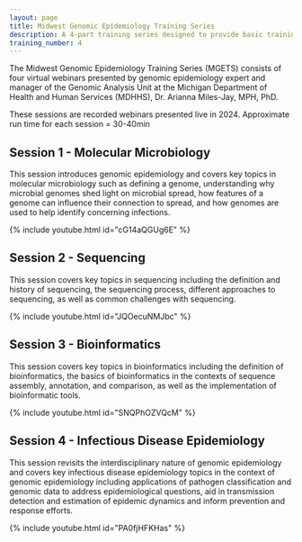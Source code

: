 ```yaml
---
layout: page
title: Midwest Genomic Epidemiology Training Series
description: A 4-part training series designed to provide basic training on the fundamental topics that underly genomic epidemiology while tying these topics to real world applications.
training_number: 4
---
```


The Midwest Genomic Epidemiology Training Series (MGETS) consists of four virtual webinars presented by genomic epidemiology expert and manager of the Genomic Analysis Unit at the Michigan Department of Health and Human Services (MDHHS), Dr. Arianna Miles-Jay, MPH, PhD.

These sessions are recorded webinars presented live in 2024. Approximate run time for each session = 30-40min

## Session 1 - Molecular Microbiology
This session introduces genomic epidemiology and covers key topics in molecular microbiology such as defining a genome, understanding why microbial genomes shed light on microbial spread, how features of a genome can influence their connection to spread, and how genomes are used to help identify concerning infections.

{% include youtube.html id="cG14aQGUg6E" %}

## Session 2 - Sequencing
This session covers key topics in sequencing including the definition and history of sequencing, the sequencing process, different approaches to sequencing, as well as common challenges with sequencing.

{% include youtube.html id="JQOecuNMJbc" %}

## Session 3 - Bioinformatics
This session covers key topics in bioinformatics including the definition of bioinformatics, the basics of bioinformatics in the contexts of sequence assembly, annotation, and comparison, as well as the implementation of bioinformatic tools.

{% include youtube.html id="SNQPhOZVQcM" %}

## Session 4 - Infectious Disease Epidemiology
This session revisits the interdisciplinary nature of genomic epidemiology and covers key infectious disease epidemiology topics in the context of genomic epidemiology including applications of pathogen classification and genomic data to address epidemiological questions, aid in transmission detection and estimation of epidemic dynamics and inform prevention and response efforts.

{% include youtube.html id="PA0fjHFKHas" %}
